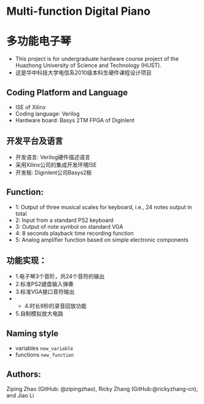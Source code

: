 # Multi-function Digital Piano
# 多功能电子琴

* This project is for undergraduate hardware course project of the Huazhong University of Science and Technology (HUST).
* 这是华中科技大学电信系2010级本科生硬件课程设计项目

## Coding Platform and Language
* ISE of Xilinx
* Coding language: Verilog
* Hardware board: Basys 2TM FPGA of Diginlent
## 开发平台及语言
* 开发语言: Verilog硬件描述语言
* 采用Xilinx公司的集成开发环境ISE
* 开发板: Diginlent公司Basys2板

## Function:
* 1: Output of three musical scales for keyboard, i.e., 24 notes output in total
* 2: Input from a standard PS2 keyboard
* 3: Output of note symbol on standard VGA
* 4: 8 seconds playback time recording function
* 5: Analog amplifier function based on simple electronic components
## 功能实现：
* 1.电子琴3个音阶，共24个音符的输出
* 2.标准PS2键盘输入弹奏
* 3.标准VGA接口音符输出
* * 4.时长8秒的录音回放功能
* 5.自制模拟放大电路

## Naming style
* variables ``` new_variable ```
* functions ``` new_function ```

## Authors:
Ziping Zhao (GitHub: @zipingzhao), Ricky Zhang (GitHub:@rickyzhang-cn), and Jiao Li
